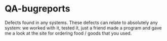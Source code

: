 # QA-bugreports
Defects found in any systems. These defects can relate to absolutely any system: we worked with it, tested it, just a friend made a program and gave me a look at the site for ordering food / goods that you used.
